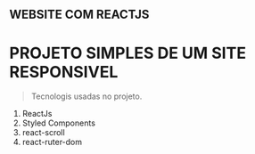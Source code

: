## WEBSITE COM REACTJS
# PROJETO SIMPLES DE UM SITE RESPONSIVEL
> Tecnologis usadas no projeto.

1. ReactJs
2. Styled Components
3. react-scroll
4. react-ruter-dom
